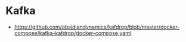 # Kafka

- https://github.com/obsidiandynamics/kafdrop/blob/master/docker-compose/kafka-kafdrop/docker-compose.yaml